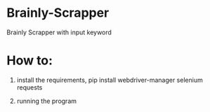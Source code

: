 # Brainly-Scrapper
Brainly Scrapper with input keyword

# How to:
  
  1. install the requirements, pip install webdriver-manager selenium requests
  
  2. running the program
